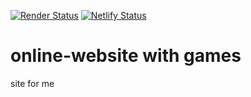 [![Render Status](https://img.shields.io/badge/Render-Deployed-blue?logo=Render)]([https://webgames-xkr0.onrender.com/](https://myfreewebgames.onrender.com))
[![Netlify Status](https://img.shields.io/badge/Netlify-deployed-informational?logo=netlify)](file:///home/chronos/u-b22f700e35596e060a1542d067d324eeb48f2310/MyFiles/Downloads/bookmarklets/notyet.html)
# online-website with games
site for me
